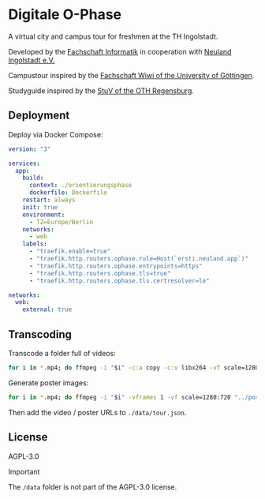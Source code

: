 # Digitale O-Phase

A virtual city and campus tour for freshmen at the TH Ingolstadt.

Developed by the [Fachschaft Informatik](https://studverthi.de) in cooperation with [Neuland Ingolstadt e.V.](https://neuland-ingolstadt.de/)

Campustour inspired by the [Fachschaft Wiwi of the University of Göttingen](https://hochschulforumdigitalisierung.de/de/blog/o-phase-online).

Studyguide inspired by the [StuV of the OTH Regensburg](https://stuv.othr.de/dein-studienguide/).

## Deployment

Deploy via Docker Compose:

```yaml
version: "3"

services:
  app:
    build:
      context: ./orientierungsphase
      dockerfile: Dockerfile
    restart: always
    init: true
    environment:
      - TZ=Europe/Berlin
    networks:
      - web
    labels:
      - "traefik.enable=true"
      - "traefik.http.routers.ophase.rule=Host(`ersti.neuland.app`)"
      - "traefik.http.routers.ophase.entrypoints=https"
      - "traefik.http.routers.ophase.tls=true"
      - "traefik.http.routers.ophase.tls.certresolver=le"

networks:
  web:
    external: true
```

## Transcoding

Transcode a folder full of videos:

```bash
for i in *.mp4; do ffmpeg -i "$i" -c:a copy -c:v libx264 -vf scale=1280:720 "../web/$i"; done
```

Generate poster images:

```bash
for i in *.mp4; do ffmpeg -i "$i" -vframes 1 -vf scale=1280:720 "../poster/$(basename "$i" .mp4).jpg"; done
```

Then add the video / poster URLs to `./data/tour.json`.

## License

AGPL-3.0

> [!IMPORTANT]  
> The `/data` folder is not part of the AGPL-3.0 license.
